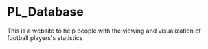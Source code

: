 # PL_Database
This is a website to help people with the viewing and visualization of football players's statistics
